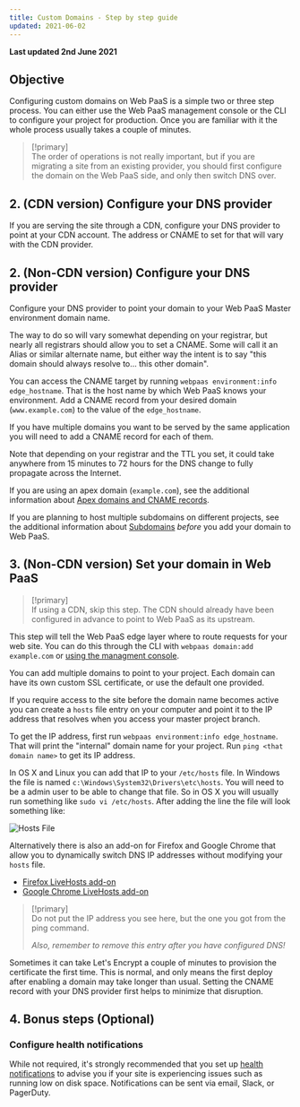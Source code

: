 ```yaml
---
title: Custom Domains - Step by step guide
updated: 2021-06-02
---
```


**Last updated 2nd June 2021**


## Objective  

Configuring custom domains on Web PaaS is a simple two or three step process. You can either use the Web PaaS management console or the CLI to configure your project for production. Once you are familiar with it the whole process usually takes a couple of minutes.


> [!primary]  
> The order of operations is not really important, but if you are migrating a site from an existing provider, you should first configure the domain on the Web PaaS side, and only then switch DNS over.
> 

## 2. (CDN version) Configure your DNS provider

If you are serving the site through a CDN, configure your DNS provider to point at your CDN account.  The address or CNAME to set for that will vary with the CDN provider.

## 2. (Non-CDN version) Configure your DNS provider

Configure your DNS provider to point your domain to your Web PaaS Master environment domain name.

The way to do so will vary somewhat depending on your registrar, but nearly all registrars should allow you to set a CNAME.  Some will call it an Alias or similar alternate name, but either way the intent is to say "this domain should always resolve to... this other domain".

You can access the CNAME target by running `webpaas environment:info edge_hostname`.  That is the host name by which Web PaaS knows your environment. Add a CNAME record from your desired domain (`www.example.com`) to the value of the `edge_hostname`.

If you have multiple domains you want to be served by the same application you will need to add a CNAME record for each of them.

Note that depending on your registrar and the TTL you set, it could take anywhere from 15 minutes to 72 hours for the DNS change to fully propagate across the Internet.

If you are using an apex domain (`example.com`), see the additional information about [Apex domains and CNAME records](/pages/web/web-paas/domains-steps/dns).

If you are planning to host multiple subdomains on different projects, see the additional information about [Subdomains](/pages/web/web-paas/domains-steps/subdomains) *before* you add your domain to Web PaaS.

## 3. (Non-CDN version) Set your domain in Web PaaS

> [!primary]  
> If using a CDN, skip this step. The CDN should already have been configured in advance to point to Web PaaS as its upstream.
> 

This step will tell the Web PaaS edge layer where to route requests for your web site. You can do this through the CLI with `webpaas domain:add example.com` or  [using the managment console](/pages/web/web-paas/administration-web/configure-project#domains).

You can add multiple domains to point to your project. Each domain can have its own custom SSL certificate, or use the default one provided.

If you require access to the site before the domain name becomes active you can create a `hosts` file entry on your computer and point it to the IP address that resolves when you access your master project branch.

To get the IP address, first run `webpaas environment:info edge_hostname`.  That will print the "internal" domain name for your project.  Run `ping <that domain name>` to get its IP address.

In OS X and Linux you can add that IP  to your `/etc/hosts` file.  In Windows the file is named `c:\Windows\System32\Drivers\etc\hosts`. You will need to be a admin user to be able to change that file. So in OS X you will usually run something like `sudo vi /etc/hosts`. After adding the line the file will look something like:

![Hosts File](images/hosts-file.png "0.4")

Alternatively there is also an add-on for Firefox and Google Chrome that allow you to dynamically switch DNS IP addresses without modifying your `hosts` file.

* [Firefox LiveHosts add-on](https://addons.mozilla.org/en-US/firefox/addon/livehosts/)
* [Google Chrome LiveHosts add-on](https://chrome.google.com/webstore/detail/livehosts/hdpoplemgeaioijkmoebnnjcilfjnjdi?hl=en)

> [!primary]  
> Do not put the IP address you see here, but the one you got from the ping command.
> 
> *Also, remember to remove this entry after you have configured DNS!*
> 

Sometimes it can take Let's Encrypt a couple of minutes to provision the certificate the first time. This is normal, and only means the first deploy after enabling a domain may take longer than usual.  Setting the CNAME record with your DNS provider first helps to minimize that disruption.

## 4. Bonus steps (Optional)

### Configure health notifications

While not required, it's strongly recommended that you set up [health notifications](/pages/web/web-paas/integrations-notifications) to advise you if your site is experiencing issues such as running low on disk space.  Notifications can be sent via email, Slack, or PagerDuty.


